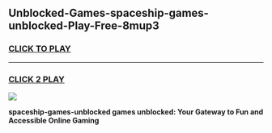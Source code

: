 
## Unblocked-Games-spaceship-games-unblocked-Play-Free-8mup3
<h3>
<a href="https://premium76.site?title=spaceship-games-unblocked&ref=17A">CLICK TO PLAY</a></h3>
<hr>

<h3>
<a href="https://premium76.site?title=spaceship-games-unblocked&ref=17A">CLICK 2 PLAY</a>
  
</h3>

<a href="https://premium76.site?title=spaceship-games-unblocked&ref=17A"><img src="https://clearcache.store/games.png"></a>


**spaceship-games-unblocked games unblocked: Your Gateway to Fun and Accessible Online Gaming**

